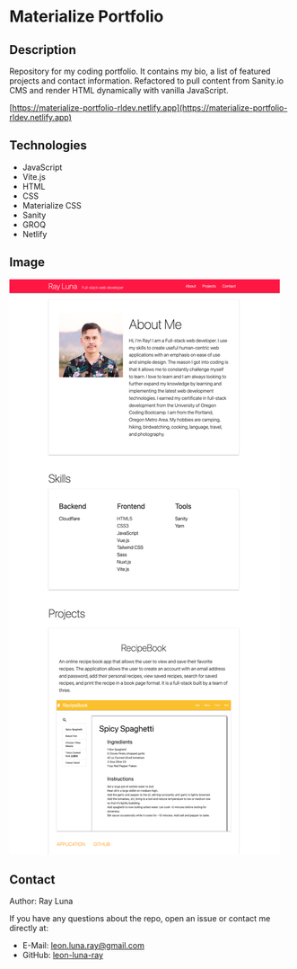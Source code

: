 # Materialize Portfolio


## Description

Repository for my coding portfolio. It contains my bio, a list of featured projects and contact information. Refactored to pull content from Sanity.io CMS and render HTML dynamically with vanilla JavaScript.

[https://materialize-portfolio-rldev.netlify.app](https://materialize-portfolio-rldev.netlify.app)

## Technologies

- JavaScript
- Vite.js
- HTML
- CSS
- Materialize CSS
- Sanity
- GROQ
- Netlify

## Image

![Screenshot](./assets/images/materialize-portfolio.png)

## Contact

Author: Ray Luna

If you have any questions about the repo, open an issue or contact me directly at:
- E-Mail: leon.luna.ray@gmail.com
- GitHub: [leon-luna-ray](https://github.com/leon-luna-ray)
